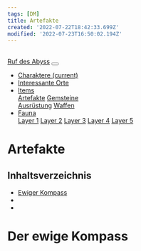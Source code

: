 ```yaml
---
tags: [DM]
title: Artefakte
created: '2022-07-22T18:42:33.699Z'
modified: '2022-07-23T16:50:02.194Z'
---
```


<div class="meta_for_parser tablespecs" style="visibility:hidden">Artefakte</div>
<link rel="stylesheet" href="https://cdn.jsdelivr.net/npm/bootstrap@4.5.3/dist/css/bootstrap.min.css" integrity="sha384-TX8t27EcRE3e/ihU7zmQxVncDAy5uIKz4rEkgIXeMed4M0jlfIDPvg6uqKI2xXr2" crossorigin="anonymous">
<nav class="navbar navbar-expand-lg navbar-light bg-light">
  <a class="navbar-brand" href="https://dnd.nepaplexus.de/">Ruf des Abyss</a>
  <button class="navbar-toggler" type="button" data-toggle="collapse" data-target="#navbarSupportedContent" aria-controls="navbarSupportedContent" aria-expanded="false" aria-label="Toggle navigation">
    <span class="navbar-toggler-icon"></span>
  </button>

  <div class="collapse navbar-collapse" id="navbarSupportedContent">
    <ul class="navbar-nav mr-auto">
      <li class="nav-item active">
        <a class="nav-link" href="Charaktere"> Charaktere <span class="sr-only">(current)</span></a>
      </li>
      <li class="nav-item active">
        <a class="nav-link" href="Interessante Orte"> Interessante Orte </a>
      </li>
      <li class="nav-item dropdown">
        <a class="nav-link dropdown-toggle" href="#" id="navbarDropdown" role="button" data-toggle="dropdown" aria-haspopup="true" aria-expanded="false">
          Items
        </a>
        <div class="dropdown-menu" aria-labelledby="navbarDropdown">
          <a class="dropdown-item" href="Artefakte">Artefakte</a>
          <a class="dropdown-item" href="Gemsteine">Gemsteine</a>
          <div class="dropdown-divider"></div>
          <a class="dropdown-item" href="Ausrüstung">Ausrüstung</a>
          <a class="dropdown-item" href="Waffen">Waffen</a>
        </div>
      </li> 
	<li class="nav-item dropdown">
        <a class="nav-link dropdown-toggle" href="Fauna" id="navbarDropdown" role="button" data-toggle="dropdown" aria-haspopup="true" aria-expanded="false">
          Fauna
        </a>
        <div class="dropdown-menu" aria-labelledby="navbarDropdown">
          <a class="dropdown-item" href="FaunaL1">Layer 1</a>
          <a class="dropdown-item" href="FaunaL2">Layer 2</a>
          <a class="dropdown-item" href="FaunaL3">Layer 3</a>
          <a class="dropdown-item" href="FaunaL4">Layer 4</a>
          <a class="dropdown-item" href="FaunaL5">Layer 5</a>
        </div>
      </li>
    </ul>
  </div>
</nav>

# Artefakte
    
## Inhaltsverzeichnis

- [Ewiger Kompass](#1)
- [](#2)
- [](#3)

# <a name="1"></a> Der ewige Kompass
